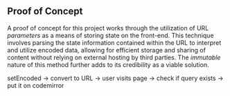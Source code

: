 ## Proof of Concept

A proof of concept for this project works through the utilization of URL _parameters_ as a means of storing state on the front-end. This technique involves parsing the state information contained within the URL to interpret and utilize encoded data, allowing for efficient storage and sharing of content without relying on external hosting by third parties. The _immutable_ nature of this method further adds to its credibility as a viable solution.


setEncoded -> convert to URL -> user visits page -> check if query exists -> put it on codemirror


